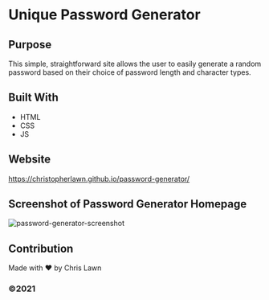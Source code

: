 # Unique Password Generator

## Purpose
This simple, straightforward site allows the user to easily generate a random password based on their choice of password length and character types. 

## Built With
* HTML
* CSS
* JS

## Website
https://christopherlawn.github.io/password-generator/

## Screenshot of Password Generator Homepage
![password-generator-screenshot](https://user-images.githubusercontent.com/91863054/143418509-08f19603-95e5-49d6-bb07-ebb2c0d1161f.PNG)

## Contribution
Made with ❤️ by Chris Lawn

### ©️2021